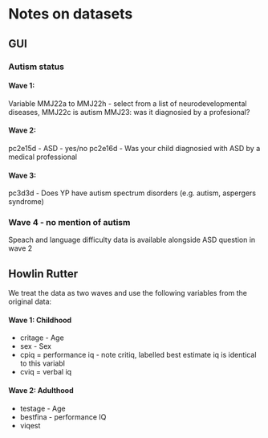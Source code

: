 # Notes on datasets

## GUI 

### Autism status

#### Wave 1: 
Variable MMJ22a to MMJ22h - select from a list of neurodevelopmental diseases, MMJ22c is autism 
MMJ23: was it diagnosied by a profesional?

#### Wave 2: 
pc2e15d - ASD - yes/no
pc2e16d - Was your child diagnosied with ASD by a medical professional

#### Wave 3: 
pc3d3d -  Does YP have autism spectrum disorders (e.g. autism, aspergers syndrome)

### Wave 4 - no mention of autism

Speach and language difficulty data is available alongside ASD question in wave 2

## Howlin Rutter
We treat the data as two waves and use the following variables from the original data:

#### Wave 1: Childhood
- critage - Age
- sex - Sex
- cpiq = performance iq - note critiq, labelled best estimate iq is identical to this variabl
- cviq = verbal iq

#### Wave 2: Adulthood
- testage - Age
- bestfina - performance IQ
- viqest